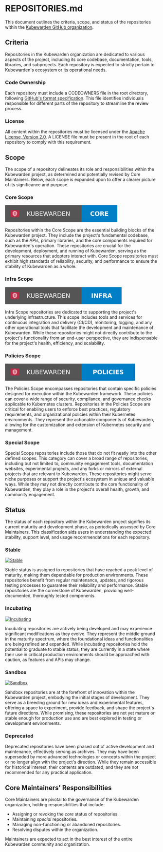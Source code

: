 # REPOSITORIES.md

This document outlines the criteria, scope, and status of the repositories
within the [Kubewarden GitHub organization](https://github.com/kubewarden).

## Criteria

Repositories in the Kubewarden organization are dedicated to various aspects of
the project, including its core codebase, documentation, tools, libraries, and
subprojects. Each repository is expected to strictly pertain to Kubewarden's
ecosystem or its operational needs.

### Code Ownership

Each repository must include a CODEOWNERS file in the root directory, following
[GitHub's format
specification](https://docs.github.com/en/repositories/managing-your-repositorys-settings-and-features/customizing-your-repository/about-code-owners).
This file identifies individuals responsible for different parts of the
repository to streamline the review process.

### License

All content within the repositories must be licensed under the [Apache License,
Version 2.0](https://www.apache.org/licenses/LICENSE-2.0). A LICENSE file must
be present in the root of each repository to comply with this requirement.

## Scope

The scope of a repository delineates its role and responsibilities within the
Kubewarden project, as determined and potentially revised by Core Maintainers.
Below, each scope is expanded upon to offer a clearer picture of its
significance and purpose. 

### Core Scope
[![Kubewarden Core Repository](./badges/kubewarden-core.svg)](#core-scope)

Repositories within the Core Scope are the essential building blocks of the
Kubewarden project. They include the project's fundamental codebase, such as
the APIs, primary libraries, and the core components required for Kubewarden's
operation. These repositories are crucial for the development, deployment, and
running of Kubewarden, serving as the primary resources that adopters interact
with. Core Scope repositories must exhibit high standards of reliability,
security, and performance to ensure the stability of Kubewarden as a whole.

### Infra Scope
[![Kubewarden Infra Repository](./badges/kubewarden-infra.svg)](#infra-scope)

Infra Scope repositories are dedicated to supporting the project's underlying
infrastructure. This scope includes tools and services for continuous
integration and delivery (CI/CD), monitoring, logging, and any other
operational tools that facilitate the development and maintenance of
Kubewarden. While these repositories might not directly contribute to the
project's functionality from an end-user perspective, they are indispensable
for the project's health, efficiency, and scalability.


### Policies Scope
[![Kubewarden Policy Repository](./badges/kubewarden-policies.svg)](#policy-scope)

The Policies Scope encompasses repositories that contain specific policies
designed for execution within the Kubewarden framework. These policies can
cover a wide range of security, compliance, and governance checks applicable to
Kubernetes clusters. Repositories in the Policies Scope are critical for
enabling users to enforce best practices, regulatory requirements, and
organizational policies within their Kubernetes environments. They represent
the actionable components of Kubewarden, allowing for the customization and
extension of Kubernetes security and management.

### Special Scope

Special Scope repositories include those that do not fit neatly into the other
defined scopes. This category can cover a broad range of repositories,
including but not limited to, community engagement tools, documentation
websites, experimental projects, and any forks or mirrors of external projects
that are relevant to Kubewarden. These repositories might serve niche purposes
or support the project's ecosystem in unique and valuable ways. While they may
not directly contribute to the core functionality of Kubewarden, they play a
role in the project's overall health, growth, and community engagement.

## Status

The status of each repository within the Kubewarden project signifies its
current maturity and development phase, as periodically assessed by Core
Maintainers. This classification aids users in understanding the expected
stability, support level, and usage recommendations for each repository.

### Stable
[![Stable](https://img.shields.io/badge/status-stable-brightgreen?style=for-the-badge)](https://github.com/kubewarden/community/blob/main/REPOSITORIES.md#stable)

Stable status is assigned to repositories that have reached a peak level of
maturity, making them dependable for production environments. These
repositories benefit from regular maintenance, updates, and rigorous testing
processes to guarantee their reliability and performance. Stable repositories
are the cornerstone of Kubewarden, providing well-documented, thoroughly tested
components.

### Incubating
[![Incubating](https://img.shields.io/badge/status-incubating-orange?style=for-the-badge)](https://github.com/kubewarden/community/blob/main/REPOSITORIES.md#incubating)

Incubating repositories are actively being developed and may experience
significant modifications as they evolve. They represent the middle ground in
the maturity spectrum, where the foundational ideas and functionalities are
being refined and expanded. While incubating repositories hold the potential to
graduate to stable status, they are currently in a state where their use in
critical production environments should be approached with caution, as features
and APIs may change.

### Sandbox
[![Sandbox](https://img.shields.io/badge/status-sandbox-red?style=for-the-badge)](https://github.com/kubewarden/community/blob/main/REPOSITORIES.md#sandbox)

Sandbox repositories are at the forefront of innovation within the Kubewarden
project, embodying the initial stages of development. They serve as a breeding
ground for new ideas and experimental features, offering a space to experiment,
provide feedback, and shape the project's future directions. While promising,
these repositories are not yet mature or stable enough for production use and
are best explored in testing or development environments.

### Deprecated

Deprecated repositories have been phased out of active development and
maintenance, effectively serving as archives. They may have been superseded by
more advanced technologies or concepts within the project or no longer align
with the project's direction. While they remain accessible for historical
interest, their contents are outdated, and they are not recommended for any
practical application.

## Core Maintainers' Responsibilities

Core Maintainers are pivotal to the governance of the Kubewarden organization,
holding responsibilities that include:

- Assigning or revoking the _core_ status of repositories.
- Maintaining _special_ repositories.
- Managing non-functioning or abandoned repositories.
- Resolving disputes within the organization.

Maintainers are expected to act in the best interest of the entire Kubewarden
community and organization.
